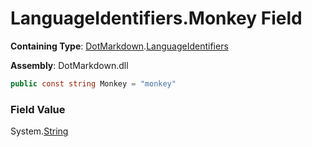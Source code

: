 # LanguageIdentifiers\.Monkey Field

**Containing Type**: [DotMarkdown](../../README.md)\.[LanguageIdentifiers](../README.md)

**Assembly**: DotMarkdown\.dll

```csharp
public const string Monkey = "monkey"
```

### Field Value

System\.[String](https://docs.microsoft.com/en-us/dotnet/api/system.string)